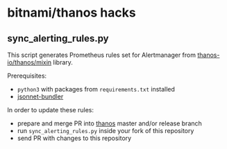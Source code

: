 # bitnami/thanos hacks

## sync_alerting_rules.py

This script generates Prometheus rules set for Alertmanager from [thanos-io/thanos/mixin](https://github.com/thanos-io/thanos/tree/main/mixin) library.

Prerequisites:

- `python3` with packages from `requirements.txt` installed
- [jsonnet-bundler](https://github.com/jsonnet-bundler/jsonnet-bundler)

In order to update these rules:

- prepare and merge PR into [thanos](https://github.com/thanos-io/thanos/tree/main/mixin/rules) master and/or release branch
- run `sync_alerting_rules.py` inside your fork of this repository
- send PR with changes to this repository
